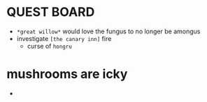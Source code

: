 # QUEST BOARD
- `*great willow*` would love the fungus to no longer be amongus
- investigate `[the canary inn]` fire
    - curse of `hongru`

# mushrooms are icky
- 

